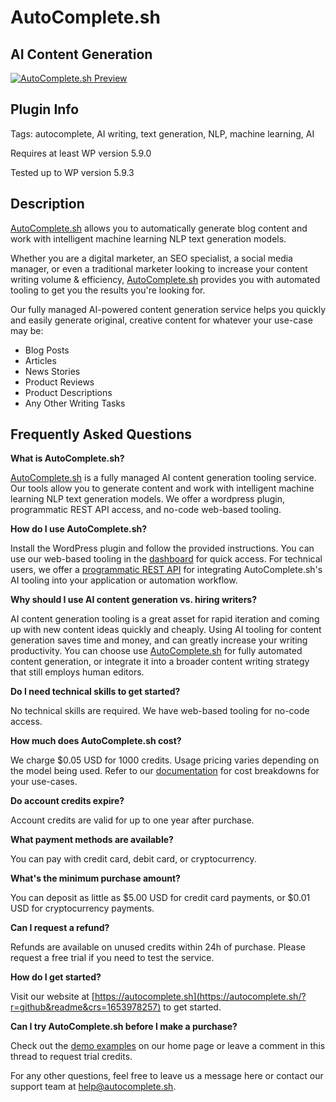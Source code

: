 # AutoComplete.sh

## AI Content Generation

[![AutoComplete.sh Preview](https://i.imgur.com/ErTKYYV.png)](https://imgur.com/a/4vCa0E0)

## Plugin Info
Tags: autocomplete, AI writing, text generation, NLP, machine learning, AI

Requires at least WP version 5.9.0

Tested up to WP version 5.9.3

## Description

[AutoComplete.sh](https://autocomplete.sh/?r=github&readme&crs=1653978257) allows you to automatically generate blog content and work with intelligent machine learning NLP text generation models.

Whether you are a digital marketer, an SEO specialist, a social media manager, or even a traditional marketer looking to increase your content writing volume & efficiency, [AutoComplete.sh](https://autocomplete.sh/?r=github&readme&crs=1653978257) provides you with automated tooling to get you the results you're looking for.

Our fully managed AI-powered content generation service helps you quickly and easily generate original, creative content for whatever your use-case may be:

- Blog Posts
- Articles
- News Stories
- Product Reviews
- Product Descriptions
- Any Other Writing Tasks

## Frequently Asked Questions

**What is AutoComplete.sh?**

[AutoComplete.sh](https://autocomplete.sh/?r=github&readme&crs=1653978257) is a fully managed AI content generation tooling service. Our tools allow you to generate content and work with intelligent machine learning NLP text generation models. We offer a wordpress plugin, programmatic REST API access, and no-code web-based tooling.

**How do I use AutoComplete.sh?**

Install the WordPress plugin and follow the provided instructions. You can use our web-based tooling in the [dashboard](https://autocomplete.sh/dashboard/access?r=github&readme&crs=1653978257) for quick access. For technical users, we offer a [programmatic REST API](https://autocomplete.sh/documentation?r=github&readme&crs=1653978257) for integrating AutoComplete.sh's AI tooling into your application or automation workflow.

**Why should I use AI content generation vs. hiring writers?**

AI content generation tooling is a great asset for rapid iteration and coming up with new content ideas quickly and cheaply. Using AI tooling for content generation saves time and money, and can greatly increase your writing productivity. You can choose use [AutoComplete.sh](https://autocomplete.sh/?r=github&readme&crs=1653978257) for fully automated content generation, or integrate it into a broader content writing strategy that still employs human editors.

**Do I need technical skills to get started?**

No technical skills are required. We have web-based tooling for no-code access.

**How much does AutoComplete.sh cost?**

We charge $0.05 USD for 1000 credits. Usage pricing varies depending on the model being used. Refer to our [documentation](https://autocomplete.sh/documentation?r=github&readme&crs=1653978257) for cost breakdowns for your use-cases.

**Do account credits expire?**

Account credits are valid for up to one year after purchase.

**What payment methods are available?**

You can pay with credit card, debit card, or cryptocurrency.

**What's the minimum purchase amount?**

You can deposit as little as $5.00 USD for credit card payments, or $0.01 USD for cryptocurrency payments.

**Can I request a refund?**

Refunds are available on unused credits within 24h of purchase. Please request a free trial if you need to test the service.

**How do I get started?**

Visit our website at [https://autocomplete.sh](https://autocomplete.sh/?r=github&readme&crs=1653978257) to get started.

**Can I try AutoComplete.sh before I make a purchase?**

Check out the [demo examples](https://autocomplete.sh/?r=github&readme&crs=1653978257#demo) on our home page or leave a comment in this thread to request trial credits.

For any other questions, feel free to leave us a message here or contact our support team at [help@autocomplete.sh](mailto:help@autocomplete.sh).
